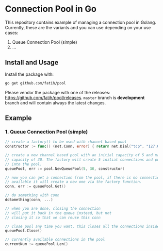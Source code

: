 # Connection Pool in Go

This repository contains example of managing a connection pool in Golang. Currently, these are the variants and you can use depending
on your use cases:

1. Queue Connection Pool (simple)
2. ...


## Install and Usage

Install the package with:

```bash
go get github.com/fatih/pool
```

Please vendor the package with one of the releases: https://github.com/fatih/pool/releases.
`master` branch is **development** branch and will contain always the latest changes.


## Example

### 1. Queue Connection Pool (simple)

```go
// create a factory() to be used with channel based pool
constructor := func() (net.Conn, error) { return net.Dial("tcp", "127.0.0.1:3360") }

// create a new channel based pool with an initial capacity of 5 and maximum
// capacity of 30. The factory will create 5 initial connections and put it
// into the pool.
queuePool, err := pool.NewQueuePool(5, 30, constructor)

// now you can get a connection from the pool, if there is no connection
// available it will create a new one via the factory function.
conn, err := queuePool.Get()

// do something with conn
doSomething(conn, ...)

// when you are done, closing the connection
// will put it back in the queue instead, but not
// closing it so that we can reuse this conn

// close pool any time you want, this closes all the connections inside a pool
queuePool.Close()

// currently available connections in the pool
currentNum := queuePool.Len()
```